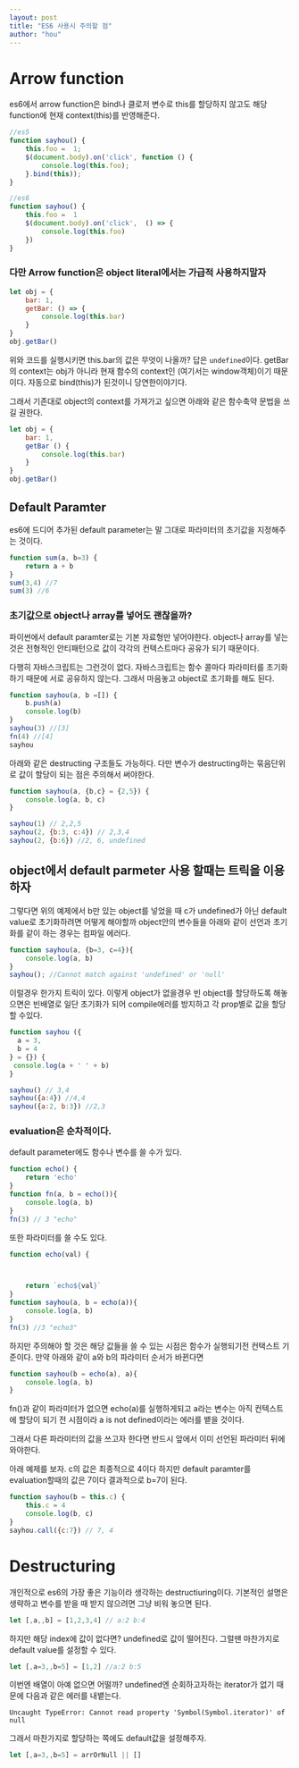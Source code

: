 ```yaml
---
layout: post
title: "ES6 사용시 주의할 점"
author: "hou"
---
```


# Arrow function
es6에서 arrow function은 bind나 클로저 변수로 this를 할당하지 않고도 해당 function에 현재 context(this)를 반영해준다.

```js
//es5
function sayhou() {
    this.foo =  1; 
    $(document.body).on('click', function () {   
        console.log(this.foo);
    }.bind(this));
}

//es6
function sayhou() {
    this.foo =  1 
    $(document.body).on('click',  () => {   
        console.log(this.foo)
    })
}
```
### 다만 Arrow function은 object literal에서는 가급적 사용하지말자 
```js
let obj = {
    bar: 1,
    getBar: () => {
        console.log(this.bar)
    }
}
obj.getBar()

```
위와 코드를 실행시키면 this.bar의 값은 무엇이 나올까? 답은 ``undefined``이다. getBar의 context는 obj가 아니라 현재 함수의 context인 (여기서는 window객체)이기 때문이다. 자동으로 bind(this)가 된것이니 당연한이야기다.

그래서 기존대로 object의 context를 가져가고 싶으면 아래와 같은 함수축약 문법을 쓰길 권한다.

```js
let obj = {
    bar: 1,
    getBar () {
        console.log(this.bar)
    }
}
obj.getBar()

```

## Default Paramter 

es6에 드디어 추가된 default parameter는 말 그대로 파라미터의 초기값을 지정해주는 것이다.

```js
function sum(a, b=3) {
    return a + b
}
sum(3,4) //7
sum(3) //6
```

### 초기값으로 object나 array를 넣어도 괜찮을까?

파이썬에서 default paramter로는 기본 자료형만 넣어야한다. object나 array를 넣는 것은 전형적인 안티패턴으로 값이 각각의 컨텍스트마다 공유가 되기 때문이다. 

다행히 자바스크립트는 그런것이 없다. 자바스크립트는 함수 콜마다 파라미터를 초기화하기 때문에 서로 공유하지 않는다. 그래서 마음놓고 object로 초기화를 해도 된다.

```js
function sayhou(a, b =[]) {
    b.push(a)
    console.log(b)
}
sayhou(3) //[3]
fn(4) //[4]
sayhou
```
아래와 같은 destructing 구조들도 가능하다. 다만 변수가 destructing하는 묶음단위로 값이 할당이 되는 점은 주의해서 써야한다.

``` js
function sayhou(a, {b,c} = {2,5}) {
    console.log(a, b, c)
}

sayhou(1) // 2,2,5
sayhou(2, {b:3, c:4}) // 2,3,4
sayhou(2, {b:6}) //2, 6, undefined  
```
## object에서 default parmeter 사용 할때는 트릭을 이용하자 

그렇다면 위의 예제에서 b만 있는 object를 넣었을 때 c가 undefined가 아닌 default value로 초기화하려면 어떻게 해야할까
object안의 변수들을 아래와 같이 선언과 초기화를 같이 하는 경우는 컴파일 에러다.
```js
function sayhou(a, {b=3, c=4}){
    console.log(a, b)
}
sayhou(); //Cannot match against 'undefined' or 'null'
```

이럴경우 한가지 트릭이 있다. 이렇게 object가 없을경우 빈 object를 할당하도록 해놓으면은 빈배열로 일단 초기화가 되어 compile에러를 방지하고 각 prop별로 값을 할당 할 수있다.

```js
function sayhou ({
  a = 3,
  b = 4
} = {}) {
 console.log(a + ' ' + b)
}

sayhou() // 3,4
sayhou({a:4}) //4,4
sayhou({a:2, b:3}) //2,3
```


### evaluation은 순차적이다.

default parameter에도 함수나 변수를 쓸 수가 있다. 
```js
function echo() {
    return 'echo'
}
function fn(a, b = echo()){
    console.log(a, b)
}
fn(3) // 3 "echo"
```

또한 파라미터를 쓸 수도 있다.
```js
function echo(val) {



    return `echo${val}` 
}
function sayhou(a, b = echo(a)){
    console.log(a, b)
}
fn(3) //3 "echo3"
```

하지만 주의해야 할 것은 해당 값들을 쓸 수 있는 시점은 함수가 실행되기전 컨택스트 기준이다. 
만약 아래와 같이 a와 b의 파라미터 순서가 바뀐다면 

```js
function sayhou(b = echo(a), a){
    console.log(a, b)
}
```
fn()과 같이 파라미터가 없으면 echo(a)를 실행하게되고 a라는 변수는 아직 컨텍스트에 할당이 되기 전 시점이라 a is not defined이라는 에러를 뱉을 것이다. 

그래서 다른 파라미터의 값을 쓰고자 한다면 반드시 앞에서 이미 선언된 파라미터 뒤에 와야한다.


아래 예제를 보자. c의 값은 최종적으로 4이다 하지만 default paramter를 evaluation할때의 값은 7이다 결과적으로 b=7이 된다.
```js
function sayhou(b = this.c) {
	this.c = 4
    console.log(b, c)
}
sayhou.call({c:7}) // 7, 4
```


# Destructuring
개인적으로 es6의 가장 좋은 기능이라 생각하는 destructiuring이다.
기본적인 설명은 생략하고 변수를 받을 때 받지 않으려면 그냥 비워 놓으면 된다.

```javascript
let [,a,,b] = [1,2,3,4] // a:2 b:4
```

하지만 해당 index에 값이 없다면? undefined로 값이 떨어진다. 그럴땐 마찬가지로 default value를 설정할 수 있다.

```javascript
let [,a=3,,b=5] = [1,2] //a:2 b:5
```

이번엔 배열이 아예 없으면 어떨까? 
undefined엔 순회하고자하는 iterator가 없기 때문에 다음과 같은 에러를 내뱉는다.

```
Uncaught TypeError: Cannot read property 'Symbol(Symbol.iterator)' of null 
```

그래서 마찬가지로 할당하는 쪽에도 default값을 설정해주자.

```javascript
let [,a=3,,b=5] = arrOrNull || []
```

